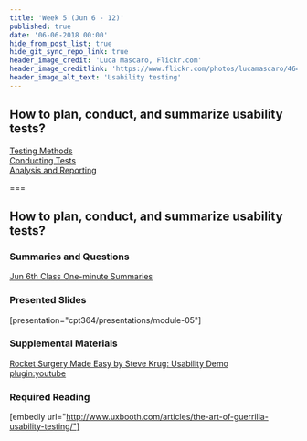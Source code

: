 ```yaml
---
title: 'Week 5 (Jun 6 - 12)'
published: true
date: '06-06-2018 00:00'
hide_from_post_list: true
hide_git_sync_repo_link: true
header_image_credit: 'Luca Mascaro, Flickr.com'
header_image_creditlink: 'https://www.flickr.com/photos/lucamascaro/4642289926/in/album-72157624141181008/'
header_image_alt_text: 'Usability testing'
---
```


## How to plan, conduct, and summarize usability tests?  
[Testing Methods](../../presentations/module-05?target=_blank#/module-05-4)  
[Conducting Tests](../../presentations/module-05?target=_blank#/module-05-5)  
[Analysis and Reporting](../../presentations/module-05?target=_blank#/module-05-6)  

===

## **How to plan, conduct, and summarize usability tests?**

### Summaries and Questions  
[Jun 6th Class One-minute Summaries](https://sso.canvaslms.com/courses/1413912/assignments/9519522)

### Presented Slides  
[presentation="cpt364/presentations/module-05"]

### Supplemental Materials  
[Rocket Surgery Made Easy by Steve Krug: Usability Demo](https://www.youtube.com/watch?v=QckIzHC99Xc)  
[plugin:youtube](https://www.youtube.com/watch?v=QckIzHC99Xc)

### Required Reading  
[embedly url="http://www.uxbooth.com/articles/the-art-of-guerrilla-usability-testing/"]
